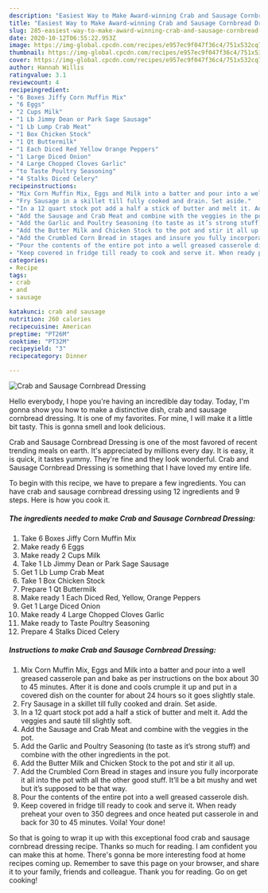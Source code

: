 ```yaml
---
description: "Easiest Way to Make Award-winning Crab and Sausage Cornbread Dressing"
title: "Easiest Way to Make Award-winning Crab and Sausage Cornbread Dressing"
slug: 285-easiest-way-to-make-award-winning-crab-and-sausage-cornbread-dressing
date: 2020-10-12T06:55:22.953Z
image: https://img-global.cpcdn.com/recipes/e957ec9f047f36c4/751x532cq70/crab-and-sausage-cornbread-dressing-recipe-main-photo.jpg
thumbnail: https://img-global.cpcdn.com/recipes/e957ec9f047f36c4/751x532cq70/crab-and-sausage-cornbread-dressing-recipe-main-photo.jpg
cover: https://img-global.cpcdn.com/recipes/e957ec9f047f36c4/751x532cq70/crab-and-sausage-cornbread-dressing-recipe-main-photo.jpg
author: Hannah Willis
ratingvalue: 3.1
reviewcount: 4
recipeingredient:
- "6 Boxes Jiffy Corn Muffin Mix"
- "6 Eggs"
- "2 Cups Milk"
- "1 Lb Jimmy Dean or Park Sage Sausage"
- "1 Lb Lump Crab Meat"
- "1 Box Chicken Stock"
- "1 Qt Buttermilk"
- "1 Each Diced Red Yellow Orange Peppers"
- "1 Large Diced Onion"
- "4 Large Chopped Cloves Garlic"
- "to Taste Poultry Seasoning"
- "4 Stalks Diced Celery"
recipeinstructions:
- "Mix Corn Muffin Mix, Eggs and Milk into a batter and pour into a well greased casserole pan and bake as per instructions on the box about 30 to 45 minutes. After it is done and cools crumple it up and put in a covered dish on the counter for about 24 hours so it goes slightly stale."
- "Fry Sausage in a skillet till fully cooked and drain. Set aside."
- "In a 12 quart stock pot add a half a stick of butter and melt it. Add the veggies and sauté till slightly soft."
- "Add the Sausage and Crab Meat and combine with the veggies in the pot."
- "Add the Garlic and Poultry Seasoning (to taste as it’s strong stuff) and combine with the other ingredients in the pot."
- "Add the Butter Milk and Chicken Stock to the pot and stir it all up."
- "Add the Crumbled Corn Bread in stages and insure you fully incorporate it all into the pot with all the other good stuff. It’ll be a bit mushy and wet but it’s supposed to be that way."
- "Pour the contents of the entire pot into a well greased casserole dish."
- "Keep covered in fridge till ready to cook and serve it. When ready preheat your oven to 350 degrees and once heated put casserole in and back for 30 to 45 minutes. Voila! Your done!"
categories:
- Recipe
tags:
- crab
- and
- sausage

katakunci: crab and sausage 
nutrition: 260 calories
recipecuisine: American
preptime: "PT26M"
cooktime: "PT32M"
recipeyield: "3"
recipecategory: Dinner

---
```



![Crab and Sausage Cornbread Dressing](https://img-global.cpcdn.com/recipes/e957ec9f047f36c4/751x532cq70/crab-and-sausage-cornbread-dressing-recipe-main-photo.jpg)

Hello everybody, I hope you're having an incredible day today. Today, I'm gonna show you how to make a distinctive dish, crab and sausage cornbread dressing. It is one of my favorites. For mine, I will make it a little bit tasty. This is gonna smell and look delicious.



Crab and Sausage Cornbread Dressing is one of the most favored of recent trending meals on earth. It's appreciated by millions every day. It is easy, it is quick, it tastes yummy. They're fine and they look wonderful. Crab and Sausage Cornbread Dressing is something that I have loved my entire life.


To begin with this recipe, we have to prepare a few ingredients. You can have crab and sausage cornbread dressing using 12 ingredients and 9 steps. Here is how you cook it.

<!--inarticleads1-->

##### The ingredients needed to make Crab and Sausage Cornbread Dressing:

1. Take 6 Boxes Jiffy Corn Muffin Mix
1. Make ready 6 Eggs
1. Make ready 2 Cups Milk
1. Take 1 Lb Jimmy Dean or Park Sage Sausage
1. Get 1 Lb Lump Crab Meat
1. Take 1 Box Chicken Stock
1. Prepare 1 Qt Buttermilk
1. Make ready 1 Each Diced Red, Yellow, Orange Peppers
1. Get 1 Large Diced Onion
1. Make ready 4 Large Chopped Cloves Garlic
1. Make ready to Taste Poultry Seasoning
1. Prepare 4 Stalks Diced Celery




<!--inarticleads2-->

##### Instructions to make Crab and Sausage Cornbread Dressing:

1. Mix Corn Muffin Mix, Eggs and Milk into a batter and pour into a well greased casserole pan and bake as per instructions on the box about 30 to 45 minutes. After it is done and cools crumple it up and put in a covered dish on the counter for about 24 hours so it goes slightly stale.
1. Fry Sausage in a skillet till fully cooked and drain. Set aside.
1. In a 12 quart stock pot add a half a stick of butter and melt it. Add the veggies and sauté till slightly soft.
1. Add the Sausage and Crab Meat and combine with the veggies in the pot.
1. Add the Garlic and Poultry Seasoning (to taste as it’s strong stuff) and combine with the other ingredients in the pot.
1. Add the Butter Milk and Chicken Stock to the pot and stir it all up.
1. Add the Crumbled Corn Bread in stages and insure you fully incorporate it all into the pot with all the other good stuff. It’ll be a bit mushy and wet but it’s supposed to be that way.
1. Pour the contents of the entire pot into a well greased casserole dish.
1. Keep covered in fridge till ready to cook and serve it. When ready preheat your oven to 350 degrees and once heated put casserole in and back for 30 to 45 minutes. Voila! Your done!




So that is going to wrap it up with this exceptional food crab and sausage cornbread dressing recipe. Thanks so much for reading. I am confident you can make this at home. There's gonna be more interesting food at home recipes coming up. Remember to save this page on your browser, and share it to your family, friends and colleague. Thank you for reading. Go on get cooking!
